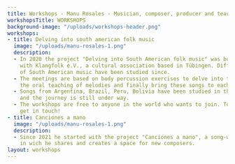 ```yaml
---
title: Workshops - Manu Rosales - Musician, composer, producer and teacher
workshopsTitle: WORKSHOPS
background-image: "/uploads/workshops-header.png"
workshops:
- title: Delving into south american folk music
  image: "/uploads/manu-rosales-1.png"
  description:
  - In 2020 the project "Delving into South American folk music" was born in cooperation
    with Klangfolk e.V., a cultural association based in Tübingen. Different aspects
    of South American music have been studied since.
  - The meetings are based on body percussion exercises to delve into the new rhythms,
    the oral teaching of melodies and finally bring these songs to each instrument.
  - Songs from Argentina, Brazil, Peru, Bolivia have been studied in the workshops
    and the journey is still under way.
  - The workshops are free to anyone in the world who wants to join. To participate,
    get in touch!
- title: Canciones a mano
  image: "/uploads/manu-rosales-1.png"
  description:
  - Since 2021 he started with the project "Canciones a mano", a song-writing workshop,
    in wich he shares and creates a space for new composers.
layout: workshops
---
```


<section id="musica-section">

</section>
